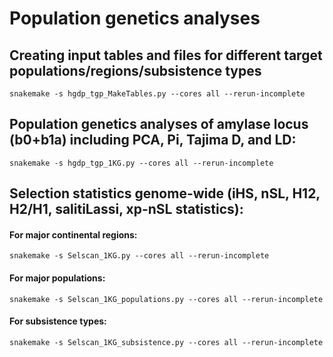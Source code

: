 # Population genetics analyses



## Creating input tables and files for different target populations/regions/subsistence types

```
snakemake -s hgdp_tgp_MakeTables.py --cores all --rerun-incomplete 
```


## Population genetics analyses of amylase locus (b0+b1a) including PCA, Pi, Tajima D, and LD: 

```
snakemake -s hgdp_tgp_1KG.py --cores all --rerun-incomplete 
```


## Selection statistics genome-wide (iHS, nSL, H12, H2/H1, salitiLassi, xp-nSL statistics):


#### For major continental regions:
```
snakemake -s Selscan_1KG.py --cores all --rerun-incomplete 
```


#### For major populations:
```
snakemake -s Selscan_1KG_populations.py --cores all --rerun-incomplete 
```

#### For subsistence types:
```
snakemake -s Selscan_1KG_subsistence.py --cores all --rerun-incomplete 
```
